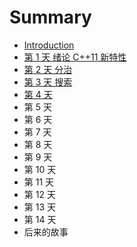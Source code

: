 # Summary

* [Introduction](README.md)
* [第 1 天 绪论 C++11 新特性](/day1.md)
* [第 2 天 分治](//day2.md)
* [第 3 天 搜索](//day3.md)
* [第 4 天](di-4-tian.md)
* 第 5 天
* 第 6 天
* 第 7 天
* 第 8 天
* 第 9 天
* 第 10 天
* 第 11 天
* 第 12 天
* 第 13 天
* 第 14 天
* 后来的故事

